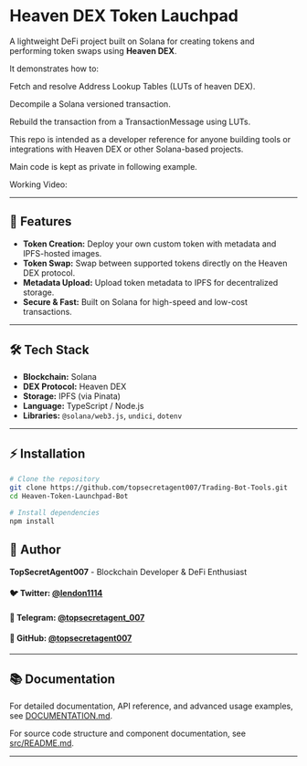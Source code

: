 # Heaven DEX Token Lauchpad

A lightweight DeFi project built on Solana for creating tokens and performing token swaps using **Heaven DEX**.


It demonstrates how to:

Fetch and resolve Address Lookup Tables (LUTs of heaven DEX).

Decompile a Solana versioned transaction.

Rebuild the transaction from a TransactionMessage using LUTs.

This repo is intended as a developer reference for anyone building tools or integrations with Heaven DEX or other Solana-based projects.

Main code is kept as private in following example.

Working Video:


---

## 🚀 Features

- **Token Creation:** Deploy your own custom token with metadata and IPFS-hosted images.
- **Token Swap:** Swap between supported tokens directly on the Heaven DEX protocol.
- **Metadata Upload:** Upload token metadata to IPFS for decentralized storage.
- **Secure & Fast:** Built on Solana for high-speed and low-cost transactions.

---

## 🛠 Tech Stack

- **Blockchain:** Solana
- **DEX Protocol:** Heaven DEX
- **Storage:** IPFS (via Pinata)
- **Language:** TypeScript / Node.js
- **Libraries:** `@solana/web3.js`, `undici`, `dotenv`

---

## ⚡ Installation

```bash
# Clone the repository
git clone https://github.com/topsecretagent007/Trading-Bot-Tools.git
cd Heaven-Token-Launchpad-Bot

# Install dependencies
npm install

```

## 👤 Author

**TopSecretAgent007** - Blockchain Developer & DeFi Enthusiast

#### 🐦 Twitter: [@lendon1114](https://x.com/lendon1114)   
#### 💬 Telegram: [@topsecretagent_007](https://t.me/topsecretagent_007) 
#### 🐙 GitHub: [@topsecretagent007](https://github.com/topsecretagent007)

---

## 📚 Documentation

For detailed documentation, API reference, and advanced usage examples, see [DOCUMENTATION.md](./DOCUMENTATION.md).

For source code structure and component documentation, see [src/README.md](./src/README.md).

---

